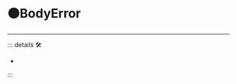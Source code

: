 # 🟠<motor>BodyError</motor>

---

<!-- =================================================== -->
<!-- =================================================== -->
<!-- =================================================== -->
<!-- =================================================== -->
<!-- =================================================== -->
::: details 🛠

-

:::
